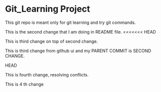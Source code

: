 # Git_Learning Project

This git repo is meant only for git learning and try git commands.

This is the second change that I am doing in README file.
<<<<<<< HEAD

This is third change on top of second change.

This is third change from github ui and my PARENT COMMIT is SECOND CHANGE.

HEAD

This is fourth change, resolving conflicts.

This is 4 th change
